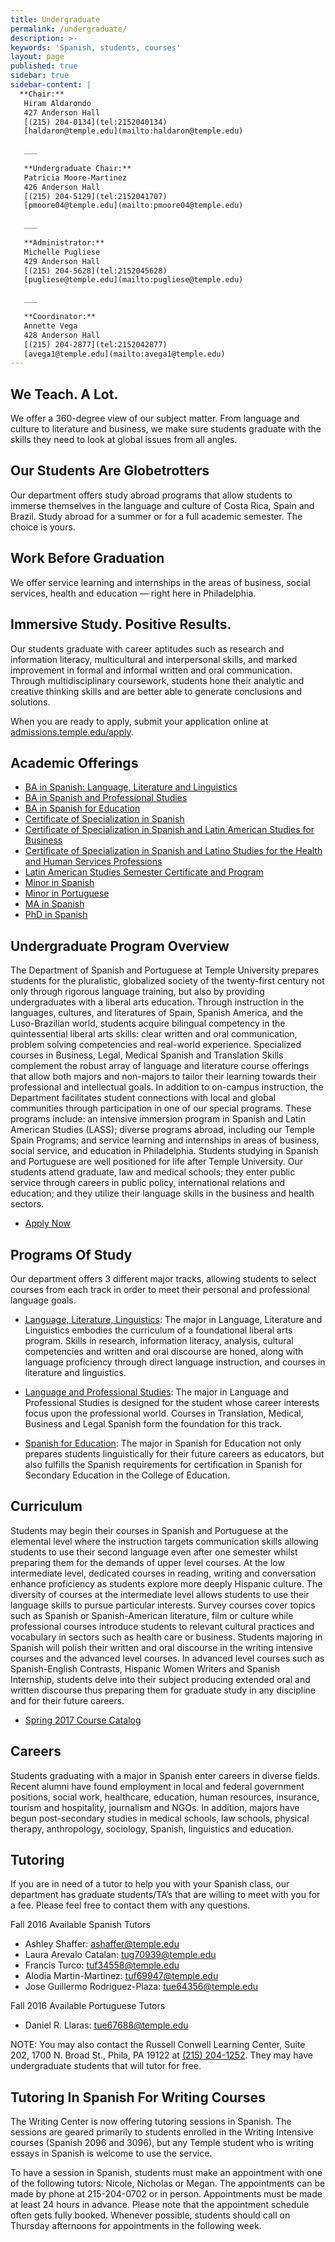 ```yaml
---
title: Undergraduate
permalink: /undergraduate/
description: >-
keywords: 'Spanish, students, courses'
layout: page
published: true
sidebar: true
sidebar-content: |
  **Chair:**  
   Hiram Aldarondo  
   427 Anderson Hall  
   [(215) 204-0134](tel:2152040134)  
   [haldaron@temple.edu](mailto:haldaron@temple.edu)  
   
   ___
   
   **Undergraduate Chair:**  
   Patricia Moore-Martinez  
   426 Anderson Hall  
   [(215) 204-5129](tel:2152041707)  
   [pmoore04@temple.edu](mailto:pmoore04@temple.edu)  
   
   ___
   
   **Administrator:**  
   Michelle Pugliese  
   429 Anderson Hall   
   [(215) 204-5628](tel:2152045628)  
   [pugliese@temple.edu](mailto:pugliese@temple.edu)  
   
   ___

   **Coordinator:**  
   Annette Vega  
   428 Anderson Hall    
   [(215) 204-2877](tel:2152042877)   
   [avega1@temple.edu](mailto:avega1@temple.edu)
---
```


## We Teach. A Lot.

We offer a 360-degree view of our subject matter. From language and culture to literature and business, we make sure students graduate with the skills they need to look at global issues from all angles.

## Our Students Are Globetrotters

Our department offers study abroad programs that allow students to immerse themselves in the language and culture of Costa Rica, Spain and Brazil. Study abroad for a summer or for a full academic semester. The choice is yours.

## Work Before Graduation

We offer service learning and internships in the areas of business, social services, health and education — right here in Philadelphia.

## Immersive Study. Positive Results.

Our students graduate with career aptitudes such as research and information literacy, multicultural and interpersonal skills, and marked improvement in formal and informal written and oral communication. Through multidisciplinary coursework, students hone their analytic and creative thinking skills and are better able to generate conclusions and solutions.

When you are ready to apply, submit your application online at [admissions.temple.edu/apply](admissions.temple.edu/apply).

## Academic Offerings

- [BA in Spanish: Language, Literature and Linguistics](http://bulletin.temple.edu/undergraduate/liberal-arts/spanish-portuguese/ba-spanish-language-literature-linguistics-option/)
- [BA in Spanish and Professional Studies](http://bulletin.temple.edu/undergraduate/liberal-arts/spanish-portuguese/ba-spanish-language-professional-studies-option/)
- [BA in Spanish for Education](http://bulletin.temple.edu/undergraduate/liberal-arts/spanish-portuguese/ba-spanish-education-option/)
- [Certificate of Specialization in Spanish](http://bulletin.temple.edu/undergraduate/liberal-arts/spanish-portuguese/certificate-specialization-spanish/)
- [Certificate of Specialization in Spanish and Latin American Studies for Business](http://bulletin.temple.edu/undergraduate/liberal-arts/spanish-portuguese/certificate-specialization-spanish-latin-american-studies-business/)
- [Certificate of Specialization in Spanish and Latino Studies for the Health and Human Services Professions](http://bulletin.temple.edu/undergraduate/liberal-arts/spanish-portuguese/certificate-specialization-spanish-latino-studies-health-human-services-professions/)
- [Latin American Studies Semester Certificate and Program](http://bulletin.temple.edu/undergraduate/liberal-arts/spanish-portuguese/latin-american-studies-certificate-program/)
- [Minor in Spanish](http://bulletin.temple.edu/undergraduate/liberal-arts/spanish-portuguese/minor-spanish/)
- [Minor in Portuguese](http://bulletin.temple.edu/undergraduate/liberal-arts/spanish-portuguese/minor-portuguese/)
- [MA in Spanish](http://bulletin.temple.edu/graduate/scd/cla/spanish-ma/)
- [PhD in Spanish](http://bulletin.temple.edu/graduate/scd/cla/spanish-phd/)

## Undergraduate Program Overview

The Department of Spanish and Portuguese at Temple University prepares students for the pluralistic, globalized society of the twenty-first century not only through rigorous language training, but also by providing undergraduates with a liberal arts education. Through instruction in the languages, cultures, and literatures of Spain, Spanish America, and the Luso-Brazilian world, students acquire bilingual competency in the quintessential liberal arts skills: clear written and oral communication, problem solving competencies and real-world experience. Specialized courses in Business, Legal, Medical Spanish and Translation Skills complement the robust array of language and literature course offerings that allow both majors and non-majors to tailor their learning towards their professional and intellectual goals.  In addition to on-campus instruction, the Department facilitates student connections with local and global communities through participation in one of our special programs. These programs include: an intensive immersion program in Spanish and Latin American Studies (LASS); diverse programs abroad, including our Temple Spain Programs; and service learning and internships in areas of business, social service, and education in Philadelphia. Students studying in Spanish and Portuguese are well positioned for life after Temple University. Our students attend graduate, law and medical schools; they enter public service through careers in public policy, international relations and education; and they utilize their language skills in the business and health sectors.

- [Apply Now](https://prd-wlssb.temple.edu/prod8/bwskalog.P_DispLoginNon)

## Programs Of Study

Our department offers 3 different major tracks, allowing students to select courses from each track in order to meet their personal and professional language goals.

- [Language, Literature, Linguistics](http://bulletin.temple.edu/undergraduate/liberal-arts/spanish-portuguese/ba-spanish-language-literature-linguistics-option/#requirementstext): The major in Language, Literature and Linguistics embodies the curriculum of a foundational liberal arts program. Skills in research, information literacy, analysis, cultural competencies and written and oral discourse are honed, along with language proficiency through direct language instruction, and courses in literature and linguistics.

- [Language and Professional Studies](http://bulletin.temple.edu/undergraduate/liberal-arts/spanish-portuguese/ba-spanish-language-professional-studies-option/#requirementstext): The major in Language and Professional Studies is designed for the student whose career interests focus upon the professional world.  Courses in Translation, Medical, Business and Legal Spanish form the foundation for this track.

- [Spanish for Education](http://bulletin.temple.edu/undergraduate/liberal-arts/spanish-portuguese/ba-spanish-education-option/#requirementstext): The major in Spanish for Education not only prepares students linguistically for their future careers as educators, but also fulfills the Spanish requirements for certification in Spanish for Secondary Education in the College of Education.

## Curriculum

Students may begin their courses in Spanish and Portuguese at the elemental level where the instruction targets communication skills allowing students to use their second language even after one semester whilst preparing them for the demands of upper level courses. At the low intermediate level, dedicated courses in reading, writing and conversation enhance proficiency as students explore more deeply Hispanic culture. The diversity of courses at the intermediate level allows students to use their language skills to pursue particular interests. Survey courses cover topics such as Spanish or Spanish-American literature, film or culture while professional courses introduce students to relevant cultural practices and vocabulary in sectors such as health care or business. Students majoring in Spanish will polish their written and oral discourse in the writing intensive courses and the advanced level courses. In advanced level courses such as Spanish-English Contrasts, Hispanic Women Writers and Spanish Internship, students delve into their subject producing extended oral and written discourse thus preparing them for graduate study in any discipline and for their future careers.

- [Spring 2017 Course Catalog](http://www.cla.temple.edu/spanpor/files/2016/10/Spanish-and-Portuguese-Course-Catalog-Spring-2017.pdf)

## Careers

Students graduating with a major in Spanish enter careers in diverse fields.  Recent alumni have found employment in local and federal government positions, social work, healthcare, education, human resources, insurance, tourism and hospitality, journalism and NGOs. In addition, majors have begun post-secondary studies in medical schools, law schools, physical therapy, anthropology, sociology, Spanish, linguistics and education.

## Tutoring

If you are in need of a tutor to help you with your Spanish class, our department has graduate students/TA’s that are willing to meet with you for a fee. Please feel free to contact them with any questions.
 
Fall 2016 Available Spanish Tutors

- Ashley Shaffer: [ashaffer@temple.edu](mailto:ashaffer@temple.edu)
- Laura Arevalo Catalan: [tug70939@temple.edu](mailto:tug70939@temple.edu)
- Francis Turco: [tuf34558@temple.edu](mailto:tuf34558@temple.edu)
- Alodia Martin-Martinez: [tuf69947@temple.edu](mailto:tuf69947@temple.edu)
- Jose Guillermo Rodriguez-Plaza: [tue64356@temple.edu](mailto:tue64356@temple.edu)

Fall 2016 Available Portuguese Tutors

- Daniel R. Llaras: [tue67688@temple.edu](mailto:tue67688@temple.edu)

NOTE: You may also contact the Russell Conwell Learning Center, Suite 202, 1700 N. Broad St., Phila, PA 19122 at [(215) 204-1252](tel:2152041252). They may have undergraduate students that will tutor for free.

## Tutoring In Spanish For Writing Courses

The Writing Center is now offering tutoring sessions in Spanish. The sessions are geared primarily to students enrolled in the Writing Intensive courses (Spanish 2096 and 3096), but any Temple student who is writing essays in Spanish is welcome to use the service.

To have a session in Spanish, students must make an appointment with one of the following tutors: Nicole, Nicholas or Megan. The appointments can be made by phone at 215-204-0702 or in person. Appointments must be made at least 24 hours in advance. Please note that the appointment schedule often gets fully booked. Whenever possible, students should call on Thursday afternoons for appointments in the following week.
